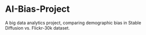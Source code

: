# AI-Bias-Project
A big data analytics project, comparing demographic bias in Stable Diffusion vs. Flickr-30k dataset.